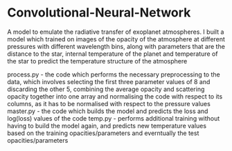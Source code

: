 # Convolutional-Neural-Network
A model to emulate the radiative transfer of exoplanet atmospheres.
I built a model which trained on images of the opacity of the atmosphere at different pressures with different wavelength bins, along with parameters that are the distance to the star, internal temperature of the planet and temperature of the star to predict the temperature structure of the atmosphere

process.py - the code which performs the necessary preprocessing to the data, which involves selecting the first three parameter values of 8 and discarding the other 5, combining the average opacity and scattering opacity together into one array and normalising the code with respect to its columns, as it has to be normalised with respect to the pressure values
master.py - the code which builds the model and predicts the loss and log(loss) values of the code
temp.py - performs additional training without having to build the model again, and predicts new temperature values based on the training opacities/parameters and everntually the test opacities/parameters
